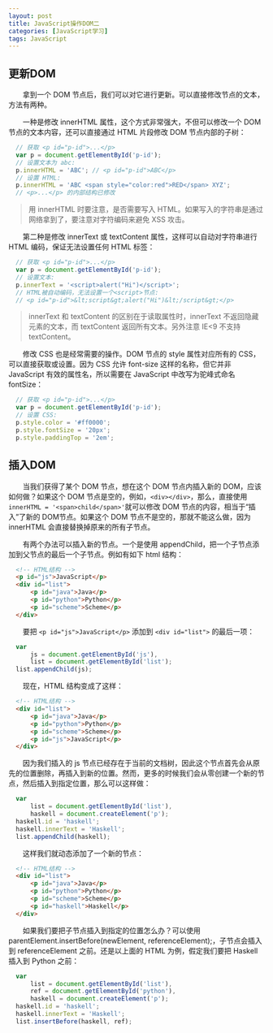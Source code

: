 ```yaml
---
layout: post
title: JavaScript操作DOM二
categories: [JavaScript学习]
tags: JavaScript
---
```


## 更新DOM
&emsp;&emsp;拿到一个 DOM 节点后，我们可以对它进行更新。可以直接修改节点的文本，方法有两种。

&emsp;&emsp;一种是修改 innerHTML 属性，这个方式非常强大，不但可以修改一个 DOM 节点的文本内容，还可以直接通过 HTML 片段修改 DOM 节点内部的子树：
```javascript
  // 获取 <p id="p-id">...</p>
  var p = document.getElementById('p-id');
  // 设置文本为 abc:
  p.innerHTML = 'ABC'; // <p id="p-id">ABC</p>
  // 设置 HTML:
  p.innerHTML = 'ABC <span style="color:red">RED</span> XYZ';
  // <p>...</p> 的内部结构已修改
```
>用 innerHTML 时要注意，是否需要写入 HTML。如果写入的字符串是通过网络拿到了，要注意对字符编码来避免 XSS 攻击。

&emsp;&emsp;第二种是修改 innerText 或 textContent 属性，这样可以自动对字符串进行 HTML 编码，保证无法设置任何 HTML 标签：
```javascript
  // 获取 <p id="p-id">...</p>
  var p = document.getElementById('p-id');
  // 设置文本:
  p.innerText = '<script>alert("Hi")</script>';
  // HTML被自动编码，无法设置一个<script>节点:
  // <p id="p-id">&lt;script&gt;alert("Hi")&lt;/script&gt;</p>
```
>innerText 和 textContent 的区别在于读取属性时，innerText 不返回隐藏元素的文本，而 textContent 返回所有文本。另外注意 IE<9 不支持 textContent。

&emsp;&emsp;修改 CSS 也是经常需要的操作。DOM 节点的 style 属性对应所有的 CSS，可以直接获取或设置。因为 CSS 允许 font-size 这样的名称，但它并非 JavaScript 有效的属性名，所以需要在 JavaScript 中改写为驼峰式命名 fontSize：
```javascript
  // 获取 <p id="p-id">...</p>
  var p = document.getElementById('p-id');
  // 设置 CSS:
  p.style.color = '#ff0000';
  p.style.fontSize = '20px';
  p.style.paddingTop = '2em';
```

## 插入DOM
&emsp;&emsp;当我们获得了某个 DOM 节点，想在这个 DOM 节点内插入新的 DOM，应该如何做？如果这个 DOM 节点是空的，例如，`<div></div>`，那么，直接使用 `innerHTML = '<span>child</span>'`就可以修改 DOM 节点的内容，相当于“插入”了新的 DOM节点。如果这个 DOM 节点不是空的，那就不能这么做，因为 innerHTML 会直接替换掉原来的所有子节点。

&emsp;&emsp;有两个办法可以插入新的节点。一个是使用 appendChild，把一个子节点添加到父节点的最后一个子节点。例如有如下 html 结构：
```html
  <!-- HTML结构 -->
  <p id="js">JavaScript</p>
  <div id="list">
      <p id="java">Java</p>
      <p id="python">Python</p>
      <p id="scheme">Scheme</p>
  </div>
```
&emsp;&emsp;要把 `<p id="js">JavaScript</p>` 添加到 `<div id="list">` 的最后一项：
```javascript
  var
      js = document.getElementById('js'),
      list = document.getElementById('list');
  list.appendChild(js);
```
&emsp;&emsp;现在，HTML 结构变成了这样：
```html
  <!-- HTML结构 -->
  <div id="list">
      <p id="java">Java</p>
      <p id="python">Python</p>
      <p id="scheme">Scheme</p>
      <p id="js">JavaScript</p>
  </div>
```
&emsp;&emsp;因为我们插入的 js 节点已经存在于当前的文档树，因此这个节点首先会从原先的位置删除，再插入到新的位置。然而，更多的时候我们会从零创建一个新的节点，然后插入到指定位置，那么可以这样做：
```javascript
  var
      list = document.getElementById('list'),
      haskell = document.createElement('p');
  haskell.id = 'haskell';
  haskell.innerText = 'Haskell';
  list.appendChild(haskell);
```
&emsp;&emsp;这样我们就动态添加了一个新的节点：
```html
  <!-- HTML结构 -->
  <div id="list">
      <p id="java">Java</p>
      <p id="python">Python</p>
      <p id="scheme">Scheme</p>
      <p id="haskell">Haskell</p>
  </div>
```
&emsp;&emsp;如果我们要把子节点插入到指定的位置怎么办？可以使用 parentElement.insertBefore(newElement, referenceElement);，子节点会插入到 referenceElement 之前。还是以上面的 HTML 为例，假定我们要把 Haskell 插入到 Python 之前：
```javascript
  var
      list = document.getElementById('list'),
      ref = document.getElementById('python'),
      haskell = document.createElement('p');
  haskell.id = 'haskell';
  haskell.innerText = 'Haskell';
  list.insertBefore(haskell, ref);
```
